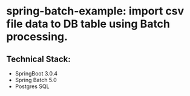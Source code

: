 # spring-batch-example: import csv file data to DB table using Batch processing.

## Technical Stack:
- SpringBoot 3.0.4
- Spring Batch 5.0
- Postgres SQL
